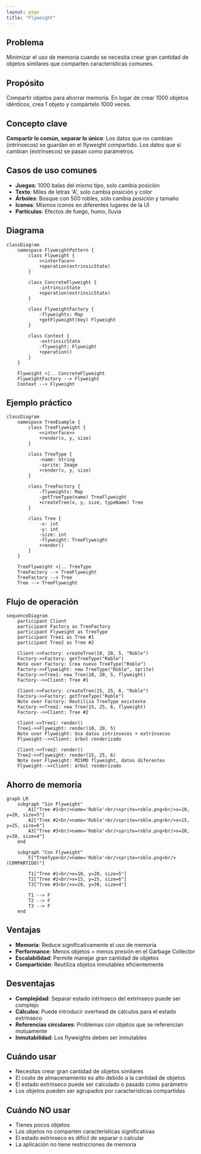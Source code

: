 ```yaml
---
layout: page
title: "Flyweight"
---
```


## Problema
Minimizar el uso de memoria cuando se necesita crear gran cantidad de objetos similares que comparten características comunes.

## Propósito
Compartir objetos para ahorrar memoria. En lugar de crear 1000 objetos idénticos, crea 1 objeto y compártelo 1000 veces.

## Concepto clave
**Compartir lo común, separar lo único**: Los datos que no cambian (intrínsecos) se guardan en el flyweight compartido. Los datos que sí cambian (extrínsecos) se pasan como parámetros.

## Casos de uso comunes
- **Juegos**: 1000 balas del mismo tipo, solo cambia posición
- **Texto**: Miles de letras 'A', solo cambia posición y color
- **Árboles**: Bosque con 500 robles, solo cambia posición y tamaño
- **Iconos**: Mismos iconos en diferentes lugares de la UI
- **Partículas**: Efectos de fuego, humo, lluvia

## Diagrama

```mermaid
classDiagram
    namespace FlyweightPattern {
        class Flyweight {
            <<interface>>
            +operation(extrinsicState)
        }
        
        class ConcreteFlyweight {
            -intrinsicState
            +operation(extrinsicState)
        }
        
        class FlyweightFactory {
            -flyweights: Map
            +getFlyweight(key) Flyweight
        }
        
        class Context {
            -extrinsicState
            -flyweight: Flyweight
            +operation()
        }
    }
    
    Flyweight <|.. ConcreteFlyweight
    FlyweightFactory --> Flyweight
    Context --> Flyweight
```

## Ejemplo práctico

```mermaid
classDiagram
    namespace TreeExample {
        class TreeFlyweight {
            <<interface>>
            +render(x, y, size)
        }
        
        class TreeType {
            -name: String
            -sprite: Image
            +render(x, y, size)
        }
        
        class TreeFactory {
            -flyweights: Map
            -getTreeType(name) TreeFlyweight
            +createTree(x, y, size, typeName) Tree
        }
        
        class Tree {
            -x: int
            -y: int
            -size: int
            -flyweight: TreeFlyweight
            +render()
        }
    }
    
    TreeFlyweight <|.. TreeType
    TreeFactory --> TreeFlyweight
    TreeFactory --> Tree
    Tree --> TreeFlyweight
```

## Flujo de operación

```mermaid
sequenceDiagram
    participant Client
    participant Factory as TreeFactory
    participant Flyweight as TreeType
    participant Tree1 as Tree #1
    participant Tree2 as Tree #2
    
    Client->>Factory: createTree(10, 20, 5, "Roble")
    Factory->>Factory: getTreeType("Roble")
    Note over Factory: Crea nuevo TreeType("Roble")
    Factory->>Flyweight: new TreeType("Roble", sprite)
    Factory->>Tree1: new Tree(10, 20, 5, flyweight)
    Factory-->>Client: Tree #1
    
    Client->>Factory: createTree(15, 25, 6, "Roble")
    Factory->>Factory: getTreeType("Roble")
    Note over Factory: Reutiliza TreeType existente
    Factory->>Tree2: new Tree(15, 25, 6, flyweight)
    Factory-->>Client: Tree #2
    
    Client->>Tree1: render()
    Tree1->>Flyweight: render(10, 20, 5)
    Note over Flyweight: Usa datos intrínsecos + extrínsecos
    Flyweight-->>Client: árbol renderizado
    
    Client->>Tree2: render()
    Tree2->>Flyweight: render(15, 25, 6)
    Note over Flyweight: MISMO flyweight, datos diferentes
    Flyweight-->>Client: árbol renderizado
```

## Ahorro de memoria

```mermaid
graph LR
    subgraph "Sin Flyweight"
        A1["Tree #1<br/>name='Roble'<br/>sprite=roble.png<br/>x=10, y=20, size=5"]
        A2["Tree #2<br/>name='Roble'<br/>sprite=roble.png<br/>x=15, y=25, size=6"]
        A3["Tree #3<br/>name='Roble'<br/>sprite=roble.png<br/>x=20, y=30, size=4"]
    end
    
    subgraph "Con Flyweight"
        F["TreeType<br/>name='Roble'<br/>sprite=roble.png<br/>(COMPARTIDO)"]
        
        T1["Tree #1<br/>x=10, y=20, size=5"]
        T2["Tree #2<br/>x=15, y=25, size=6"]
        T3["Tree #3<br/>x=20, y=30, size=4"]
        
        T1 --> F
        T2 --> F
        T3 --> F
    end
```

## Ventajas
- **Memoria**: Reduce significativamente el uso de memoria
- **Performance**: Menos objetos = menos presión en el Garbage Collector
- **Escalabilidad**: Permite manejar gran cantidad de objetos
- **Compartición**: Reutiliza objetos inmutables eficientemente

## Desventajas
- **Complejidad**: Separar estado intrínseco del extrínseco puede ser complejo
- **Cálculos**: Puede introducir overhead de cálculos para el estado extrínseco
- **Referencias circulares**: Problemas con objetos que se referencian mutuamente
- **Inmutabilidad**: Los flyweights deben ser inmutables

## Cuándo usar
- Necesitas crear gran cantidad de objetos similares
- El costo de almacenamiento es alto debido a la cantidad de objetos
- El estado extrínseco puede ser calculado o pasado como parámetro
- Los objetos pueden ser agrupados por características compartidas

## Cuándo NO usar
- Tienes pocos objetos
- Los objetos no comparten características significativas
- El estado extrínseco es difícil de separar o calcular
- La aplicación no tiene restricciones de memoria
